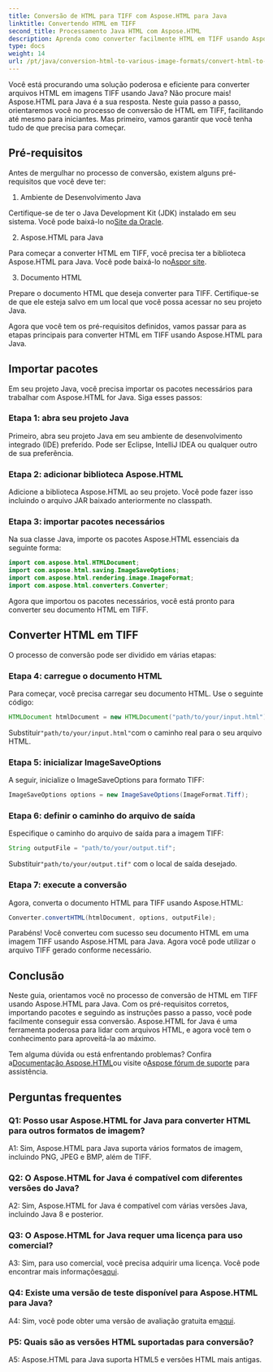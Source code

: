 ```yaml
---
title: Conversão de HTML para TIFF com Aspose.HTML para Java
linktitle: Convertendo HTML em TIFF
second_title: Processamento Java HTML com Aspose.HTML
description: Aprenda como converter facilmente HTML em TIFF usando Aspose.HTML para Java. Guia passo a passo para manuseio eficiente de documentos.
type: docs
weight: 14
url: /pt/java/conversion-html-to-various-image-formats/convert-html-to-tiff/
---
```

Você está procurando uma solução poderosa e eficiente para converter arquivos HTML em imagens TIFF usando Java? Não procure mais! Aspose.HTML para Java é a sua resposta. Neste guia passo a passo, orientaremos você no processo de conversão de HTML em TIFF, facilitando até mesmo para iniciantes. Mas primeiro, vamos garantir que você tenha tudo de que precisa para começar.

## Pré-requisitos

Antes de mergulhar no processo de conversão, existem alguns pré-requisitos que você deve ter:

1. Ambiente de Desenvolvimento Java

 Certifique-se de ter o Java Development Kit (JDK) instalado em seu sistema. Você pode baixá-lo no[Site da Oracle](https://www.oracle.com/java/technologies/javase-downloads.html).

2. Aspose.HTML para Java

 Para começar a converter HTML em TIFF, você precisa ter a biblioteca Aspose.HTML para Java. Você pode baixá-lo no[Aspor site](https://releases.aspose.com/html/java/).

3. Documento HTML

Prepare o documento HTML que deseja converter para TIFF. Certifique-se de que ele esteja salvo em um local que você possa acessar no seu projeto Java.

Agora que você tem os pré-requisitos definidos, vamos passar para as etapas principais para converter HTML em TIFF usando Aspose.HTML para Java.

## Importar pacotes

Em seu projeto Java, você precisa importar os pacotes necessários para trabalhar com Aspose.HTML for Java. Siga esses passos:

### Etapa 1: abra seu projeto Java

Primeiro, abra seu projeto Java em seu ambiente de desenvolvimento integrado (IDE) preferido. Pode ser Eclipse, IntelliJ IDEA ou qualquer outro de sua preferência.

### Etapa 2: adicionar biblioteca Aspose.HTML

Adicione a biblioteca Aspose.HTML ao seu projeto. Você pode fazer isso incluindo o arquivo JAR baixado anteriormente no classpath.

### Etapa 3: importar pacotes necessários

Na sua classe Java, importe os pacotes Aspose.HTML essenciais da seguinte forma:

```java
import com.aspose.html.HTMLDocument;
import com.aspose.html.saving.ImageSaveOptions;
import com.aspose.html.rendering.image.ImageFormat;
import com.aspose.html.converters.Converter;
```

Agora que importou os pacotes necessários, você está pronto para converter seu documento HTML em TIFF.

## Converter HTML em TIFF

O processo de conversão pode ser dividido em várias etapas:

### Etapa 4: carregue o documento HTML

Para começar, você precisa carregar seu documento HTML. Use o seguinte código:

```java
HTMLDocument htmlDocument = new HTMLDocument("path/to/your/input.html");
```

 Substituir`"path/to/your/input.html"`com o caminho real para o seu arquivo HTML.

### Etapa 5: inicializar ImageSaveOptions

A seguir, inicialize o ImageSaveOptions para formato TIFF:

```java
ImageSaveOptions options = new ImageSaveOptions(ImageFormat.Tiff);
```

### Etapa 6: definir o caminho do arquivo de saída

Especifique o caminho do arquivo de saída para a imagem TIFF:

```java
String outputFile = "path/to/your/output.tif";
```

 Substituir`"path/to/your/output.tif"` com o local de saída desejado.

### Etapa 7: execute a conversão

Agora, converta o documento HTML para TIFF usando Aspose.HTML:

```java
Converter.convertHTML(htmlDocument, options, outputFile);
```

Parabéns! Você converteu com sucesso seu documento HTML em uma imagem TIFF usando Aspose.HTML para Java. Agora você pode utilizar o arquivo TIFF gerado conforme necessário.

## Conclusão

Neste guia, orientamos você no processo de conversão de HTML em TIFF usando Aspose.HTML para Java. Com os pré-requisitos corretos, importando pacotes e seguindo as instruções passo a passo, você pode facilmente conseguir essa conversão. Aspose.HTML for Java é uma ferramenta poderosa para lidar com arquivos HTML, e agora você tem o conhecimento para aproveitá-la ao máximo.

 Tem alguma dúvida ou está enfrentando problemas? Confira a[Documentação Aspose.HTML](https://reference.aspose.com/html/java/)ou visite o[Aspose fórum de suporte](https://forum.aspose.com/) para assistência.

## Perguntas frequentes

### Q1: Posso usar Aspose.HTML for Java para converter HTML para outros formatos de imagem?

A1: Sim, Aspose.HTML para Java suporta vários formatos de imagem, incluindo PNG, JPEG e BMP, além de TIFF.

### Q2: O Aspose.HTML for Java é compatível com diferentes versões do Java?

A2: Sim, Aspose.HTML for Java é compatível com várias versões Java, incluindo Java 8 e posterior.

### Q3: O Aspose.HTML for Java requer uma licença para uso comercial?

 A3: Sim, para uso comercial, você precisa adquirir uma licença. Você pode encontrar mais informações[aqui](https://purchase.aspose.com/buy).

### Q4: Existe uma versão de teste disponível para Aspose.HTML para Java?

 A4: Sim, você pode obter uma versão de avaliação gratuita em[aqui](https://releases.aspose.com/html/java).

### P5: Quais são as versões HTML suportadas para conversão?

A5: Aspose.HTML para Java suporta HTML5 e versões HTML mais antigas.